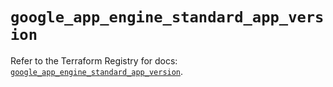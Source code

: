 # `google_app_engine_standard_app_version`

Refer to the Terraform Registry for docs: [`google_app_engine_standard_app_version`](https://registry.terraform.io/providers/hashicorp/google-beta/6.38.0/docs/resources/google_app_engine_standard_app_version).
